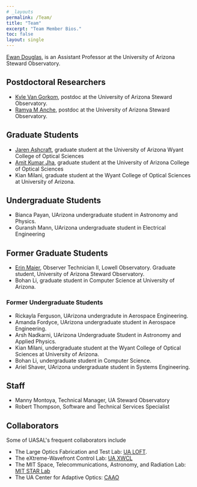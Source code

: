 ```yaml
---
# _layouts
permalink: /Team/
title: "Team"
excerpt: "Team Member Bios."
toc: false
layout: single
---
```


[Ewan Douglas](https://www.as.arizona.edu/people/faculty/ewan-douglas), is an Assistant Professor at the University of Arizona Steward Observatory.

## Postdoctoral Researchers
- [Kyle Van Gorkom](https://kvangorkom.github.io/), postdoc at the University of Arizona Steward Observatory.
- [Ramya M Anche](https://www.linkedin.com/in/ramyamanjunath/), postdoc at the University of Arizona Steward Observatory.

## Graduate Students
- [Jaren Ashcraft](https://www.linkedin.com/in/jashcraf/), graduate student at the University of Arizona Wyant College of Optical Sciences
- [Amit Kumar Jha](https://www.linkedin.com/in/amit-kumar-jha-79b8a6110/), graduate student at the University of Arizona College of Optical Sciences
- Kian Milani, graduate student at the Wyant College of Optical Sciences at University of Arizona.

## Undergraduate Students
- Bianca Payan, UArizona undergraduate student in Astronomy and Physics.
- Guransh Mann, UArizona undergraduate student in Electrical Engineering

## Former Graduate Students
- [Erin Maier](https://www.linkedin.com/in/erinmaier/), Observer Technician II, Lowell Observatory. Graduate student, University of Arizona Steward Observatory.
- Bohan Li, graduate student in Computer Science at University of Arizona.


### Former Undergraduate Students
- Rickayla Ferguson, UArizona undergradute in Aerospace Engineering.
- Amanda Fordyce, UArizona undergraduate student in Aerospace Engineering.
- Arsh Nadkarni, UArizona Undergraduate Student in Astronomy and Applied Physics.
- Kian Milani, undergraduate student at the Wyant College of Optical Sciences at University of Arizona.
- Bohan Li, undergraduate student in Computer Science.
- Ariel Shaver, UArizona undergraduate student in Systems Engineering.

## Staff
- Manny Montoya, Technical Manager, UA Steward Observatory
- Robert Thompson, Software and Technical Services Specialist 


## Collaborators 

Some of UASAL's frequent collaborators include 

- The Large Optics Fabrication and Test Lab: [UA LOFT](http://www.loft.optics.arizona.edu/).
- The eXtreme-Wavefront Control Lab: [UA XWCL](https://xwcl.science)
- The MIT Space, Telecommunications, Astronomy, and Radiation Lab: [MIT STAR Lab](http://starlab.mit.edu/)
- The UA Center for Adaptive Optics: [CAAO](https://www.as.arizona.edu/CAAO)
